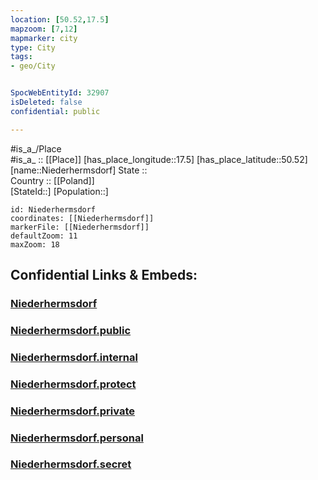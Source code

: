```yaml
---
location: [50.52,17.5] 
mapzoom: [7,12] 
mapmarker: city 
type: City
tags:
- geo/City


SpocWebEntityId: 32907
isDeleted: false
confidential: public

---
```

#is_a_/Place  
#is_a_ :: [[Place]] 
[has_place_longitude::17.5] 
[has_place_latitude::50.52] 
[name::Niederhermsdorf] 
State ::  
Country :: [[Poland]]  
[StateId::] 
[Population::] 



```leaflet
id: Niederhermsdorf
coordinates: [[Niederhermsdorf]] 
markerFile: [[Niederhermsdorf]] 
defaultZoom: 11 
maxZoom: 18
```


## Confidential Links & Embeds: 

### [Niederhermsdorf](/_Standards/Earth/Continent/Europe/Europe~East/Poland/Provinces~Poland/Opole/City/Niederhermsdorf.md) 

### [Niederhermsdorf.public](/_public/Earth/Continent/Europe/Europe~East/Poland/Provinces~Poland/Opole/City/Niederhermsdorf.public.md) 

### [Niederhermsdorf.internal](/_internal/Earth/Continent/Europe/Europe~East/Poland/Provinces~Poland/Opole/City/Niederhermsdorf.internal.md) 

### [Niederhermsdorf.protect](/_protect/Earth/Continent/Europe/Europe~East/Poland/Provinces~Poland/Opole/City/Niederhermsdorf.protect.md) 

### [Niederhermsdorf.private](/_private/Earth/Continent/Europe/Europe~East/Poland/Provinces~Poland/Opole/City/Niederhermsdorf.private.md) 

### [Niederhermsdorf.personal](/_personal/Earth/Continent/Europe/Europe~East/Poland/Provinces~Poland/Opole/City/Niederhermsdorf.personal.md) 

### [Niederhermsdorf.secret](/_secret/Earth/Continent/Europe/Europe~East/Poland/Provinces~Poland/Opole/City/Niederhermsdorf.secret.md)

